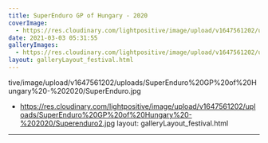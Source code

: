 ```yaml
---
title: SuperEnduro GP of Hungary - 2020
coverImage:
  - https://res.cloudinary.com/lightpositive/image/upload/v1647561202/uploads/SuperEnduro%20GP%20of%20Hungary%20-%202020/Superenduro1.jpg
date: 2021-03-03 05:31:55
galleryImages: 
  - https://res.cloudinary.com/lightpositive/image/upload/v1647561202/uploads/SuperEnduro%20GP%20of%20Hungary%20-%202020/Superenduro1.jpg
layout: galleryLayout_festival.html
---
```

tive/image/upload/v1647561202/uploads/SuperEnduro%20GP%20of%20Hungary%20-%202020/SuperEnduro.jpg
  - https://res.cloudinary.com/lightpositive/image/upload/v1647561202/uploads/SuperEnduro%20GP%20of%20Hungary%20-%202020/Superenduro2.jpg
layout: galleryLayout_festival.html
---
